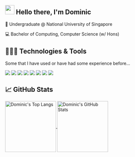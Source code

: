 ## <img src="https://raw.githubusercontent.com/MartinHeinz/MartinHeinz/master/wave.gif" width="30px"> Hello there, I'm Dominic 

:notebook_with_decorative_cover: Undergraduate @ National University of Singapore

:computer: Bachelor of Computing, Computer Science (w/ Hons)

## 👨🏻‍💻 Technologies & Tools
Some that I have used or have had some experience before...

<!--JavaScript, Java, Python, C#, Visual Basic (Excel), C-->

![](https://img.shields.io/badge/Code-JavaScript-informational?style=flat&logo=javascript&logoColor=white&color=0366d6)
![](https://img.shields.io/badge/Code-Java-informational?style=flat&logo=java&logoColor=white&color=0366d6)
![](https://img.shields.io/badge/Code-Python-informational?style=flat&logo=python&logoColor=white&color=0366d6)
![](https://img.shields.io/badge/Code-C-informational?style=flat&logo=c&logoColor=white&color=0366d6)
![](https://img.shields.io/badge/Editor-VSCode-informational?style=flat&logo=visual-studio-code&logoColor=white&color=0366d6)
![](https://img.shields.io/badge/Editor-Vim-informational?style=flat&logo=vim&logoColor=white&color=0366d6)
![](https://img.shields.io/badge/IDE-Eclipse-informational?style=flat&logo=eclipse&logoColor=white&color=0366d6)
![](https://img.shields.io/badge/IDE-AndroidStudio-informational?style=flat&logo=android-studio&logoColor=white&color=0366d6)

## &#x1f4c8; GitHub Stats
<a href="https://github.com/anuraghazra/convoychat">
  <img align="center" height="165" alt="Dominic's Top Langs" src="https://github-readme-stats.vercel.app/api/top-langs/?username=domsterthebot&card_width=250&hide=css&show_owner=true&show_icons=true&theme=default&count_private=true&layout=compact&cache_seconds=1800" />
</a>
<a href="https://github.com/anuraghazra/github-readme-stats">
  <img align="center" alt="Dominic's GitHub Stats" height="165" src="https://github-readme-stats.vercel.app/api?username=domsterthebot&show_icons=true&show_owner=true&theme=default&count_private=true&cache_seconds=1800&include_all_commits=true" />
</a>

<!--## 🧑🏻‍ Other Me's
<p align="center">
<a href = https://github.com/domsterthebot><img src='https://img.icons8.com/color/2x/github--v1.png' alt='github' height='40'></a>
<a href = ><img src='https://img.icons8.com/color/2x/linkedin.png' alt='linkedin' height='40'></a>-->

<!--## Status
![](https://img.shields.io/badge/still-updating-brightgreen?style=for-the-badge)-->


<!--
**domsterthebot/domsterthebot** is a ✨ _special_ ✨ repository because its `README.md` (this file) appears on your GitHub profile.

Here are some ideas to get you started:

- 🔭 I’m currently working on ...
- 🌱 I’m currently learning ...
- 👯 I’m looking to collaborate on ...
- 🤔 I’m looking for help with ...
- 💬 Ask me about ...
- 📫 How to reach me: ...
- 😄 Pronouns: ...
- ⚡ Fun fact: ...
-->

